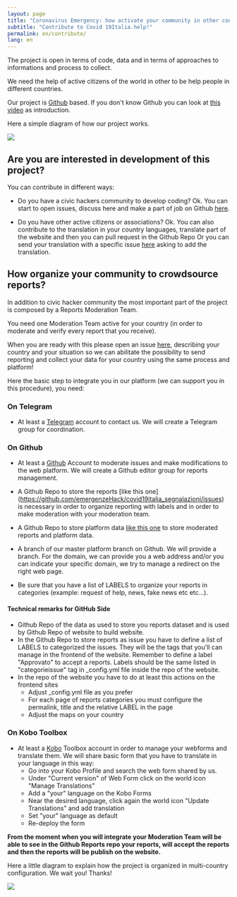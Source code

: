 ```yaml
---
layout: page
title: "Coronavirus Emergency: how activate your community in other countries"
subtitle: "Contribute to Covid 19Italia.help!"
permalink: en/contribute/
lang: en
---
```


The project is open in terms of code, data and in terms of approaches to informations and process to collect.

We need the help of active citizens of the world in other to be help people in different countries.

Our project is [Github](www.github.com) based. If you don't know Github you can look at [this video](https://www.youtube.com/watch?v=noZnOSpcjYY&t) as introduction.

Here a simple diagram of how our project works.

![](https://raw.githubusercontent.com/emergenzeHack/covid19italia/master/images/process1.jpg)


## Are you are interested in development of this project?

You can contribute in different ways:

* Do you have a civic hackers community to develop coding? Ok. You can start to open issues, discuss here and make a part of  job on Github [here](https://github.com/emergenzeHack/covid19italia/issues).

* Do you have other active citizens or associations? Ok. You can also contribute to the translation in your country languages, translate part of the website and then you can pull request in the Github Repo Or you can send your translation with a specific issue [here](https://github.com/emergenzeHack/covid19italia/issues) asking to add the translation.

## How organize your community to crowdsource reports?

In addition to civic hacker community the most important part of the project is composed by a Reports Moderation Team.

You need one Moderation Team active for your country (in order to moderate and verify every report that you receive).

When you are ready with this please open an issue [here](https://github.com/emergenzehack/covid19italia/issues/new?title=%5BNewCountryCollaboration%5D), describing your country and your situation so we can abilitate the possibility to send reporting and collect your data for your country using the same process and platform!

Here the basic step to integrate you in our platform (we can support you in this procedure), you need:

### On Telegram
- At least a [Telegram](https://web.telegram.org/#/login) account to contact us. We will create a Telegram group for coordination.

### On Github
- At least a [Github](www.github.com) Account to moderate issues and make modifications to the web platform. We will create a Github editor group for reports management.

- A Github Repo to store the reports [like this one]
(https://github.com/emergenzeHack/covid19italia_segnalazioni/issues) is necessary in order to organize reporting with labels and in order to make moderation with your moderation team.

- A Github Repo to store platform data [like this one](https://github.com/emergenzeHack/covid19italia_data) to store moderated reports and platform data.

- A branch of our master platform branch on Github. We will provide a branch. For the domain, we can provide you a web address and/or you can indicate your specific domain, we try to manage a redirect on the right web page.

- Be sure that you have a list of LABELS to organize your reports in categories (example: request of help, news, fake news etc etc...).

#### Technical remarks for GitHub Side

- Github Repo of the data as used to store you reports dataset and is used by Github Repo of website to build website.
- In the Github Repo to store reports as issue you have to define a list of LABELS to categorized the issues. They will be the tags that you'll can manage in the frontend of the website. Remember to define a label "Approvato" to accept a reports.
Labels should be the same listed in "categorieissue" tag in _config.yml file inside the repo of the website.
- In the repo of the website you have to do at least this actions on the frontend sites
  - Adjust _config.yml file as you prefer
  - For each page of reports categories you must configure the permalink, title and the relative LABEL in the page
  - Adjust the maps on your country

### On Kobo Toolbox
- At least a [Kobo](https://kobo.humanitarianresponse.info/) Toolbox account in order to manage your webforms and translate them. We will share basic form that you have to translate in your language in this way:
  - Go into your Kobo Profile and search the web form shared by us.
  - Under "Current version" of Web Form click on the world icon "Manage Translations"
  - Add a "your" language on the Kobo Forms
  - Near the desired language, click again the world icon "Update Translations" and add translation
  - Set "your" language as default
  - Re-deploy the form

**From the moment when you will integrate your Moderation Team will be able to see in the Github Reports repo your reports, will accept the reports and then the reports will be publish on the website.**

Here a little diagram to explain how the project is organized in multi-country configuration. We wait you! Thanks!

![](https://raw.githubusercontent.com/emergenzeHack/covid19italia/master/images/diagramma%20(1).png)